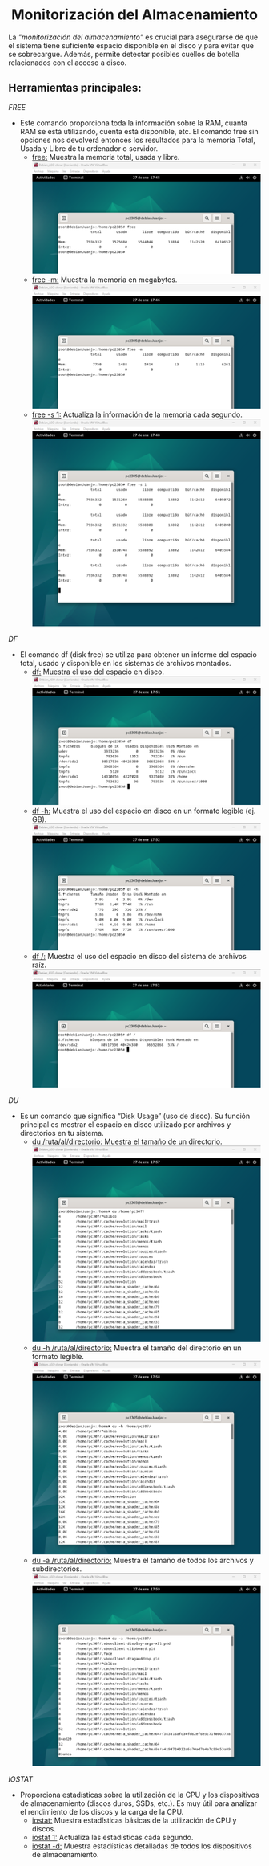# <h1 align="center"> Monitorización del Almacenamiento </h> 

La *"monitorización del almacenamiento"* es crucial para asegurarse de que el sistema tiene suficiente espacio disponible en el disco y para evitar que se sobrecargue. Además, permite detectar posibles cuellos de botella relacionados con el acceso a disco. 

## **Herramientas principales:** 

*FREE* 
- Este comando proporciona toda la información sobre la RAM, cuanta RAM se está utilizando, cuenta está disponible, etc. El comando free sin opciones nos devolverá entonces los resultados para la memoria Total, Usada y Libre de tu ordenador o servidor. 
  - <ins>free:</ins> Muestra la memoria total, usada y libre.
![FREE](img/FREE.png)
  - <ins>free -m:</ins> Muestra la memoria en megabytes.
![FREE -M](img/FREE-M.png)
  - <ins>free -s 1:</ins> Actualiza la información de la memoria cada segundo.
![FREE -S 1](img/FREE-S-1.png)
 
*DF* 
- El comando df (disk free) se utiliza para obtener un informe del espacio total, usado y disponible en los sistemas de archivos montados. 
  - <ins>df:</ins> Muestra el uso del espacio en disco.
![DF](img/DF.png)
  - <ins>df -h:</ins> Muestra el uso del espacio en disco en un formato legible (ej. GB).
![DF -R](img/DF-H.png)
  - <ins>df /:</ins> Muestra el uso del espacio en disco del sistema de archivos raíz.
![DF /](img/DF-RUTA.png)

*DU* 
- Es un comando que significa “Disk Usage” (uso de disco). Su función principal es mostrar el espacio en disco utilizado por archivos y directorios en tu sistema. 
  - <ins>du /ruta/al/directorio:</ins> Muestra el tamaño de un directorio.
![DU /](img/DU-RUTA.png) 
  - <ins>du -h /ruta/al/directorio:</ins> Muestra el tamaño del directorio en un formato legible.
![DU -H /](img/DU-H-RUTA.png)
  - <ins>du -a /ruta/al/directorio:</ins> Muestra el tamaño de todos los archivos y subdirectorios.
![DU -A /](img/DU-A-RUTA.png)

*IOSTAT* 
- Proporciona estadísticas sobre la utilización de la CPU y los dispositivos de almacenamiento (discos duros, SSDs, etc.). Es muy útil para analizar el rendimiento de los discos y la carga de la CPU. 
  - <ins>iostat:</ins> Muestra estadísticas básicas de la utilización de CPU y discos. 
  - <ins>iostat 1:</ins> Actualiza las estadísticas cada segundo. 
  - <ins>iostat -d:</ins> Muestra estadísticas detalladas de todos los dispositivos de almacenamiento.
